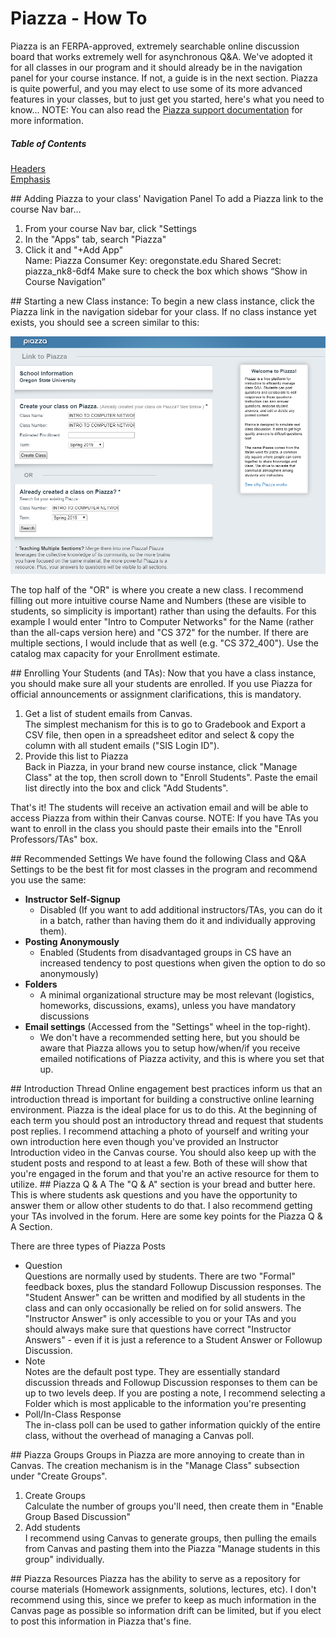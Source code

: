 # Piazza - How To
Piazza is an FERPA-approved, extremely searchable online discussion board that works extremely well for asynchronous Q&A.  We've adopted it for all classes in our program and it should already be in the navigation panel for your course instance.  If not, a guide is in the next section.
Piazza is quite powerful, and you may elect to use some of its more advanced features in your classes, but to just get you started, here's what you need to know...
NOTE: You can also read the [Piazza support documentation](https://support.piazza.com/) for more information.


##### Table of Contents  
[Headers](#headers)  
[Emphasis](#emphasis)  

<a name='headers'/>
## Adding Piazza to your class' Navigation Panel
To add a Piazza link to the course Nav bar…

1. From your course Nav bar, click "Settings
2. In the "Apps" tab, search "Piazza"
3. Click it and "+Add App"   
Name: Piazza
Consumer Key: oregonstate.edu
Shared Secret: piazza_nk8-6df4
Make sure to check the box which shows “Show in Course Navigation”

<a name='headers'/>
## Starting a new Class instance:
To begin a new class instance, click the Piazza link in the navigation sidebar for your class. If no class instance yet exists, you should see a screen similar to this:

![Piazza Setup Page](images/PiazzaSetup.png "Piazza Setup Page")

The top half of the "OR" is where you create a new class.  I recommend filling out more intuitive course Name and Numbers (these are visible to students, so simplicity is important) rather than using the defaults.  For this example I would enter "Intro to Computer Networks" for the Name (rather than the all-caps version here) and "CS 372" for the number.  If there are multiple sections, I would include that as well (e.g. "CS 372_400"). Use the catalog max capacity for your Enrollment estimate.

<a name='headers'/>
## Enrolling Your Students (and TAs):
Now that you have a class instance, you should make sure all your students are enrolled.  If you use Piazza for official announcements or assignment clarifications, this is mandatory.

1. Get a list of student emails from Canvas.   
The simplest mechanism for this is to go to Gradebook and Export a CSV file, then open in a spreadsheet editor and select & copy the column with all student emails ("SIS Login ID"). 
2. Provide this list to Piazza   
Back in Piazza, in your brand new course instance, click "Manage Class" at the top, then scroll down to "Enroll Students". Paste the email list directly into the box and click "Add Students".

That's it! The students will receive an activation email and will be able to access Piazza from within their Canvas course.
NOTE: If you have TAs you want to enroll in the class you should paste their emails into the "Enroll Professors/TAs" box.

<a name='headers'/>
## Recommended Settings
We have found the following Class and Q&A Settings to be the best fit for most classes in the program and recommend you use the same:

- **Instructor Self-Signup**
  - Disabled (If you want to add additional instructors/TAs, you can do it in a batch, rather than having them do it and individually approving them).
- **Posting Anonymously**
  - Enabled (Students from disadvantaged groups in CS have an increased tendency to post questions when given the option to do so anonymously)
- **Folders**
  - A minimal organizational structure may be most relevant (logistics, homeworks, discussions, exams), unless you have mandatory discussions
- **Email settings** (Accessed from the "Settings" wheel in the top-right).   
  - We don't have a recommended setting here, but you should be aware that Piazza allows you to setup how/when/if you receive emailed notifications of Piazza activity, and this is where you set that up.

<a name='headers'/>
## Introduction Thread
Online engagement best practices inform us that an introduction thread is important for building a constructive online learning environment.  Piazza is the ideal place for us to do this. At the beginning of each term you should post an introductory thread and request that students post replies.  I recommend attaching a photo of yourself and writing your own introduction here even though you've provided an Instructor Introduction video in the Canvas course.  You should also keep up with the student posts and respond to at least a few. Both of these will show that you're engaged in the forum and that you're an active resource for them to utilize.

<a name='headers'/>
## Piazza Q & A
The "Q & A" section is your bread and butter here. This is where students ask questions and you have the opportunity to answer them or allow other students to do that. I also recommend getting your TAs involved in the forum.  Here are some key points for the Piazza Q & A Section.

There are three types of Piazza Posts
- Question   
Questions are normally used by students. There are two "Formal" feedback boxes, plus the standard Followup Discussion responses.  The "Student Answer" can be written and modified by all students in the class and can only occasionally be relied on for solid answers. The "Instructor Answer" is only accessible to you or your TAs and you should always make sure that questions have correct "Instructor Answers" - even if it is just a reference to a Student Answer or Followup Discussion.
- Note   
Notes are the default post type.  They are essentially standard discussion threads and Followup Discussion responses to them can be up to two levels deep. If you are posting a note, I recommend selecting a Folder which is most applicable to the information you're presenting
- Poll/In-Class Response   
The in-class poll can be used to gather information quickly of the entire class, without the overhead of managing a Canvas poll.

<a name='headers'/>
## Piazza Groups
Groups in Piazza are more annoying to create than in Canvas. The creation mechanism is in the "Manage Class" subsection under "Create Groups".

1. Create Groups   
Calculate the number of groups you'll need, then create them in "Enable Group Based Discussion"
2. Add students   
I recommend using Canvas to generate groups, then pulling the emails from Canvas and pasting them into the Piazza "Manage students in this group" individually.

<a name='headers'/>
## Piazza Resources
Piazza has the ability to serve as a repository for course materials (Homework assignments, solutions, lectures, etc).  I don't recommend using this, since we prefer to keep as much information in the Canvas page as possible so information drift can be limited, but if you elect to post this information in Piazza that's fine.
